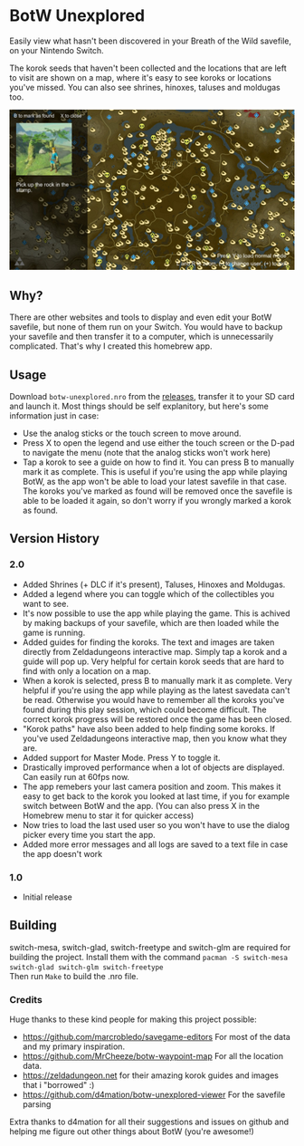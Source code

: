 # BotW Unexplored
Easily view what hasn't been discovered in your Breath of the Wild savefile, on your Nintendo Switch.

The korok seeds that haven't been collected and the locations that are left to visit are shown on a map, where it's easy to see koroks or locations you've missed. You can also see shrines, hinoxes, taluses and moldugas too. 

<img src="https://github.com/lud99/botw-unexplored/blob/master/map3_2.0.jpg?raw=true" width=600>

## Why?
There are other websites and tools to display and even edit your BotW savefile, but none of them run on your Switch. You would have to backup your savefile and then transfer it to a computer, which is unnecessarily complicated. That's why I created this homebrew app.

## Usage
Download ```botw-unexplored.nro``` from the [releases](https://github.com/lud99/botw-unexplored/releases/download/2.0.0/botw-unexplored.nro), transfer it to your SD card and launch it. Most things should be self explanitory, but here's some information just in case:

* Use the analog sticks or the touch screen to move around.  
* Press X to open the legend and use either the touch screen or the D-pad to navigate the menu (note that the analog sticks won't work here) 
* Tap a korok to see a guide on how to find it. You can press B to manually mark it as complete. This is useful if you're using the app while playing BotW, as the app won't be able to load your latest savefile in that case. The koroks you've marked as found will be removed once the savefile is able to be loaded it again, so don't worry if you wrongly marked a korok as found.

## Version History

### 2.0
* Added Shrines (+ DLC if it's present), Taluses, Hinoxes and Moldugas.
* Added a legend where you can toggle which of the collectibles you want to see.
* It's now possible to use the app while playing the game. This is achived by making backups of your savefile, which are then loaded while the game is running.
* Added guides for finding the koroks. The text and images are taken directly from Zeldadungeons interactive map. Simply tap a korok and a guide will pop up. Very helpful for certain korok seeds that are hard to find with only a location on a map.
* When a korok is selected, press B to manually mark it as complete. Very helpful if you're using the app while playing as the latest savedata can't be read. Otherwise you would have to remember all the koroks you've found during this play session, which could become difficult. The correct korok progress will be restored once the game has been closed.
* "Korok paths" have also been added to help finding some koroks. If you've used Zeldadungeons interactive map, then you know what they are.
* Added support for Master Mode. Press Y to toggle it.
* Drastically improved performance when a lot of objects are displayed. Can easily run at 60fps now.
* The app remebers your last camera position and zoom. This makes it easy to get back to the korok you looked at last time, if you for example switch between BotW and the app. (You can also press X in the Homebrew menu to star it for quicker access)
* Now tries to load the last used user so you won't have to use the dialog picker every time you start the app.
* Added more error messages and all logs are saved to a text file in case the app doesn't work
### 1.0
* Initial release

## Building
switch-mesa, switch-glad, switch-freetype and switch-glm are required for building the project. Install them with the command ```pacman -S switch-mesa switch-glad switch-glm switch-freetype```  
Then run ```Make``` to build the .nro file.

### Credits
Huge thanks to these kind people for making this project possible:

* https://github.com/marcrobledo/savegame-editors For most of the data and my primary inspiration.  
* https://github.com/MrCheeze/botw-waypoint-map For all the location data. 
* https://zeldadungeon.net for their amazing korok guides and images that i "borrowed" :) 
* https://github.com/d4mation/botw-unexplored-viewer For the savefile parsing

Extra thanks to d4mation for all their suggestions and issues on github and helping me figure out other things about BotW (you're awesome!)